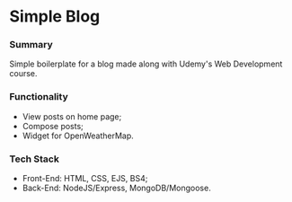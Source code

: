 # Simple Blog
### Summary
Simple boilerplate for a blog made along with Udemy's Web Development course.
### Functionality
- View posts on home page;
- Compose posts;
- Widget for OpenWeatherMap.
### Tech Stack
- Front-End: HTML, CSS, EJS, BS4;
- Back-End: NodeJS/Express, MongoDB/Mongoose.
